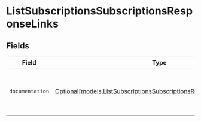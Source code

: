 # ListSubscriptionsSubscriptionsResponseLinks


## Fields

| Field                                                                                                                                    | Type                                                                                                                                     | Required                                                                                                                                 | Description                                                                                                                              |
| ---------------------------------------------------------------------------------------------------------------------------------------- | ---------------------------------------------------------------------------------------------------------------------------------------- | ---------------------------------------------------------------------------------------------------------------------------------------- | ---------------------------------------------------------------------------------------------------------------------------------------- |
| `documentation`                                                                                                                          | [Optional[models.ListSubscriptionsSubscriptionsResponseDocumentation]](../models/listsubscriptionssubscriptionsresponsedocumentation.md) | :heavy_minus_sign:                                                                                                                       | The URL to the generic Mollie API error handling guide.                                                                                  |